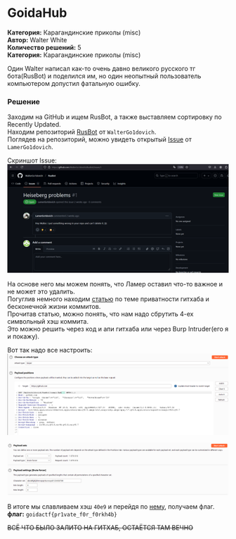 # GoidaHub
**Категория:** Карагандинские приколы (misc)\
**Автор:** Walter White\
**Количество решений:** 5\
**Категория:** Карагандинские приколы (misc)

Один Walter написал как-то очень давно великого русского тг бота(RusBot) и поделился им, но один неопытный пользователь компьютером допустил фатальную ошибку.

### Решение
Заходим на GitHub и ищем RusBot, а также выставляем сортировку по Recently Updated.  
Находим репозиторий [RusBot](https://github.com/WalterGo1dovich/RusBot) от `WalterGo1dovich`.  
Поглядев на репозиторий, можно увидеть открытый [Issue](https://github.com/WalterGo1dovich/RusBot/issues/1) от `LamerGo1dovich`.  
  
Скриншот Issue:
![issue](issue.png)

На основе него мы можем понять, что Ламер оставил что-то важное и не может это удалить.  
Погуглив немного находим [статью](https://trufflesecurity.com/blog/anyone-can-access-deleted-and-private-repo-data-github) по теме приватности гитхаба и бесконечной жизни коммитов.  
Прочитав статью, можно понять, что нам надо сбрутить 4-ех символьный хэш коммита.  
Это можно решить через код и апи гитхаба или через Burp Intruder(его я и покажу).  

Вот так надо все настроить:
![intr1](intr1.png)

![intr2](intr2.png)  

В итоге мы славливаем хэш `40e9` и перейдя по [нему](https://github.com/WalterGo1dovich/RusBot/commit/40e9), получаем флаг.  
**флаг:** `goidactf{pr1vate_f0r_f0rkh4b}`  

~~ВСЁ ЧТО БЫЛО ЗАЛИТО НА ГИТХАБ, ОСТАЁТСЯ ТАМ ВЕЧНО~~
